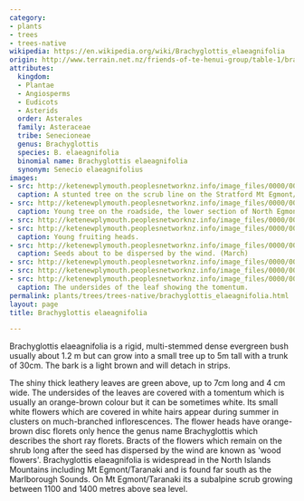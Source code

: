 ```yaml
---
category:
- plants
- trees
- trees-native
wikipedia: https://en.wikipedia.org/wiki/Brachyglottis_elaeagnifolia
origin: http://www.terrain.net.nz/friends-of-te-henui-group/table-1/brachyglottis-elaeagnifolia.html
attributes:
  kingdom:
  - Plantae
  - Angiosperms
  - Eudicots
  - Asterids
  order: Asterales
  family: Asteraceae
  tribe: Senecioneae
  genus: Brachyglottis
  species: B. elaeagnifolia
  binomial name: Brachyglottis elaeagnifolia
  synonym: Senecio elaeagnifolius
images:
- src: http://ketenewplymouth.peoplesnetworknz.info/image_files/0000/0007/4439/Brachyglottis_elaeagnifolia___2_.JPG
  caption: A stunted tree on the scrub line on the Stratford Mt Egmont/Taranaki plateau.
- src: http://ketenewplymouth.peoplesnetworknz.info/image_files/0000/0003/5939/Brachyglottis_elaeagnifolia__Leatherwood__2_.JPG
  caption: Young tree on the roadside, the lower section of North Egmont road.
- src: http://ketenewplymouth.peoplesnetworknz.info/image_files/0000/0007/4449/Brachyglottis_elaeagnifolia_-001.JPG
- src: http://ketenewplymouth.peoplesnetworknz.info/image_files/0000/0005/0714/Brachyglottis_elaeagnifolia-007.JPG
  caption: Young fruiting heads.
- src: http://ketenewplymouth.peoplesnetworknz.info/image_files/0000/0005/6324/Brachyglottis_elaeagnifolia-003.JPG
  caption: Seeds about to be dispersed by the wind. (March)
- src: http://ketenewplymouth.peoplesnetworknz.info/image_files/0000/0003/5944/Brachyglottis_elaeagnifolia__Leatherwood__3_.JPG
- src: http://ketenewplymouth.peoplesnetworknz.info/image_files/0000/0003/5934/Brachyglottis_elaeagnifolia__Leatherwood__1_.JPG
- src: http://ketenewplymouth.peoplesnetworknz.info/image_files/0000/0003/5929/Brachyglottis_elaeagnifolia__Leatherwood.JPG
  caption: The undersides of the leaf showing the tomentum.
permalink: plants/trees/trees-native/brachyglottis_elaeagnifolia.html
layout: page
title: Brachyglottis elaeagnifolia

---
```

Brachyglottis elaeagnifolia is a rigid, multi-stemmed dense evergreen bush usually about 1.2 m but can grow into a small tree up to 5m tall with a trunk of 30cm. The bark is a light brown and will detach in strips. 

The shiny thick leathery leaves are green above, up to 7cm long and 4 cm wide. The undersides of the leaves are covered with a tomentum which is usually an orange-brown colour but it can be sometimes white. 
Its small white flowers which are covered in white hairs appear during summer in clusters on much-branched inflorescences. The flower heads have orange-brown disc florets only hence the genus name Brachyglottis which describes the short ray florets. Bracts of the flowers which remain on the shrub long after the seed has dispersed by the wind are known as 'wood flowers'.
Brachyglottis elaeagnifolia is widespread in the North Islands Mountains including Mt Egmont/Taranaki and is found far south as the Marlborough Sounds. On Mt Egmont/Taranaki its a subalpine scrub growing between 1100 and 1400 metres above sea level.
